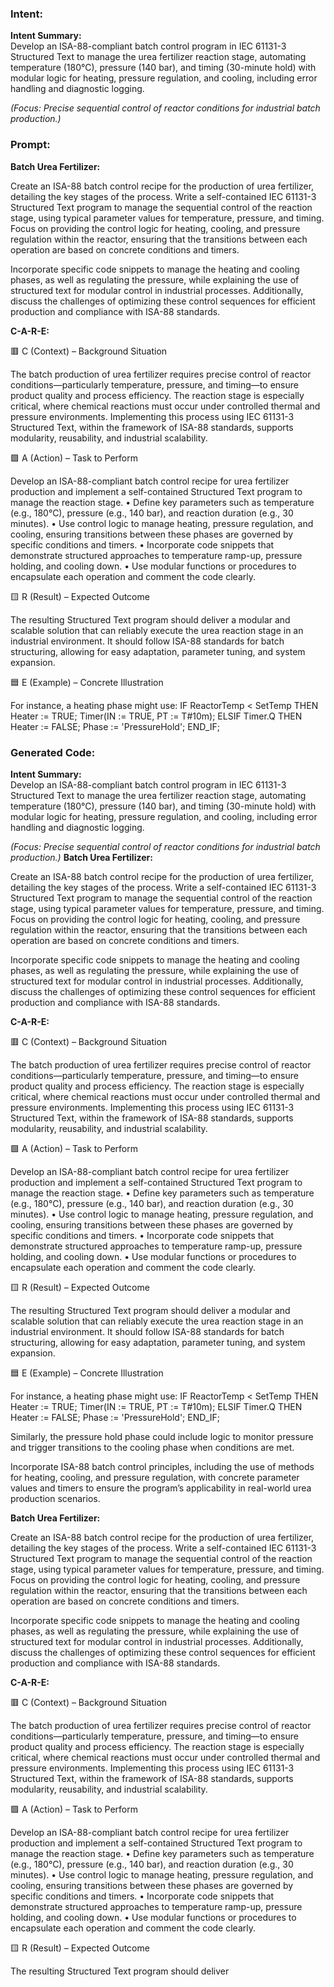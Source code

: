 ### Intent:
**Intent Summary:**  
Develop an ISA-88-compliant batch control program in IEC 61131-3 Structured Text to manage the urea fertilizer reaction stage, automating temperature (180°C), pressure (140 bar), and timing (30-minute hold) with modular logic for heating, pressure regulation, and cooling, including error handling and diagnostic logging.  

*(Focus: Precise sequential control of reactor conditions for industrial batch production.)*

### Prompt:
**Batch Urea Fertilizer:**

Create an ISA-88 batch control recipe for the production of urea fertilizer, detailing the key stages of the process. Write a self-contained IEC 61131-3 Structured Text program to manage the sequential control of the reaction stage, using typical parameter values for temperature, pressure, and timing. Focus on providing the control logic for heating, cooling, and pressure regulation within the reactor, ensuring that the transitions between each operation are based on concrete conditions and timers.

Incorporate specific code snippets to manage the heating and cooling phases, as well as regulating the pressure, while explaining the use of structured text for modular control in industrial processes. Additionally, discuss the challenges of optimizing these control sequences for efficient production and compliance with ISA-88 standards.


**C-A-R-E:**

🟥 C (Context) – Background Situation

The batch production of urea fertilizer requires precise control of reactor conditions—particularly temperature, pressure, and timing—to ensure product quality and process efficiency. The reaction stage is especially critical, where chemical reactions must occur under controlled thermal and pressure environments. Implementing this process using IEC 61131-3 Structured Text, within the framework of ISA-88 standards, supports modularity, reusability, and industrial scalability.

🟩 A (Action) – Task to Perform

Develop an ISA-88-compliant batch control recipe for urea fertilizer production and implement a self-contained Structured Text program to manage the reaction stage.
	•	Define key parameters such as temperature (e.g., 180°C), pressure (e.g., 140 bar), and reaction duration (e.g., 30 minutes).
	•	Use control logic to manage heating, pressure regulation, and cooling, ensuring transitions between these phases are governed by specific conditions and timers.
	•	Incorporate code snippets that demonstrate structured approaches to temperature ramp-up, pressure holding, and cooling down.
	•	Use modular functions or procedures to encapsulate each operation and comment the code clearly.

🟨 R (Result) – Expected Outcome

The resulting Structured Text program should deliver a modular and scalable solution that can reliably execute the urea reaction stage in an industrial environment. It should follow ISA-88 standards for batch structuring, allowing for easy adaptation, parameter tuning, and system expansion.

🟦 E (Example) – Concrete Illustration

For instance, a heating phase might use:
IF ReactorTemp < SetTemp THEN
   Heater := TRUE;
   Timer(IN := TRUE, PT := T#10m);
ELSIF Timer.Q THEN
   Heater := FALSE;
   Phase := 'PressureHold';
END_IF;

### Generated Code:
**Intent Summary:**  
Develop an ISA-88-compliant batch control program in IEC 61131-3 Structured Text to manage the urea fertilizer reaction stage, automating temperature (180°C), pressure (140 bar), and timing (30-minute hold) with modular logic for heating, pressure regulation, and cooling, including error handling and diagnostic logging.  

*(Focus: Precise sequential control of reactor conditions for industrial batch production.)*
**Batch Urea Fertilizer:**

Create an ISA-88 batch control recipe for the production of urea fertilizer, detailing the key stages of the process. Write a self-contained IEC 61131-3 Structured Text program to manage the sequential control of the reaction stage, using typical parameter values for temperature, pressure, and timing. Focus on providing the control logic for heating, cooling, and pressure regulation within the reactor, ensuring that the transitions between each operation are based on concrete conditions and timers.

Incorporate specific code snippets to manage the heating and cooling phases, as well as regulating the pressure, while explaining the use of structured text for modular control in industrial processes. Additionally, discuss the challenges of optimizing these control sequences for efficient production and compliance with ISA-88 standards.


**C-A-R-E:**

🟥 C (Context) – Background Situation

The batch production of urea fertilizer requires precise control of reactor conditions—particularly temperature, pressure, and timing—to ensure product quality and process efficiency. The reaction stage is especially critical, where chemical reactions must occur under controlled thermal and pressure environments. Implementing this process using IEC 61131-3 Structured Text, within the framework of ISA-88 standards, supports modularity, reusability, and industrial scalability.

🟩 A (Action) – Task to Perform

Develop an ISA-88-compliant batch control recipe for urea fertilizer production and implement a self-contained Structured Text program to manage the reaction stage.
	•	Define key parameters such as temperature (e.g., 180°C), pressure (e.g., 140 bar), and reaction duration (e.g., 30 minutes).
	•	Use control logic to manage heating, pressure regulation, and cooling, ensuring transitions between these phases are governed by specific conditions and timers.
	•	Incorporate code snippets that demonstrate structured approaches to temperature ramp-up, pressure holding, and cooling down.
	•	Use modular functions or procedures to encapsulate each operation and comment the code clearly.

🟨 R (Result) – Expected Outcome

The resulting Structured Text program should deliver a modular and scalable solution that can reliably execute the urea reaction stage in an industrial environment. It should follow ISA-88 standards for batch structuring, allowing for easy adaptation, parameter tuning, and system expansion.

🟦 E (Example) – Concrete Illustration

For instance, a heating phase might use:
IF ReactorTemp < SetTemp THEN
   Heater := TRUE;
   Timer(IN := TRUE, PT := T#10m);
ELSIF Timer.Q THEN
   Heater := FALSE;
   Phase := 'PressureHold';
END_IF;  

Similarly, the pressure hold phase could include logic to monitor pressure and trigger transitions to the cooling phase when conditions are met.

Incorporate ISA-88 batch control principles, including the use of methods for heating, cooling, and pressure regulation, with concrete parameter values and timers to ensure the program’s applicability in real-world urea production scenarios.

**Batch Urea Fertilizer:**

Create an ISA-88 batch control recipe for the production of urea fertilizer, detailing the key stages of the process. Write a self-contained IEC 61131-3 Structured Text program to manage the sequential control of the reaction stage, using typical parameter values for temperature, pressure, and timing. Focus on providing the control logic for heating, cooling, and pressure regulation within the reactor, ensuring that the transitions between each operation are based on concrete conditions and timers.

Incorporate specific code snippets to manage the heating and cooling phases, as well as regulating the pressure, while explaining the use of structured text for modular control in industrial processes. Additionally, discuss the challenges of optimizing these control sequences for efficient production and compliance with ISA-88 standards.

**C-A-R-E:**

🟥 C (Context) – Background Situation

The batch production of urea fertilizer requires precise control of reactor conditions—particularly temperature, pressure, and timing—to ensure product quality and process efficiency. The reaction stage is especially critical, where chemical reactions must occur under controlled thermal and pressure environments. Implementing this process using IEC 61131-3 Structured Text, within the framework of ISA-88 standards, supports modularity, reusability, and industrial scalability.

🟩 A (Action) – Task to Perform

Develop an ISA-88-compliant batch control recipe for urea fertilizer production and implement a self-contained Structured Text program to manage the reaction stage.
	•	Define key parameters such as temperature (e.g., 180°C), pressure (e.g., 140 bar), and reaction duration (e.g., 30 minutes).
	•	Use control logic to manage heating, pressure regulation, and cooling, ensuring transitions between these phases are governed by specific conditions and timers.
	•	Incorporate code snippets that demonstrate structured approaches to temperature ramp-up, pressure holding, and cooling down.
	•	Use modular functions or procedures to encapsulate each operation and comment the code clearly.

🟨 R (Result) – Expected Outcome

The resulting Structured Text program should deliver
